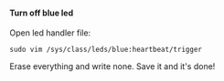 #### Turn off blue led

Open led handler file:

    sudo vim /sys/class/leds/blue:heartbeat/trigger

Erase everything and write none. Save it and it's done!
